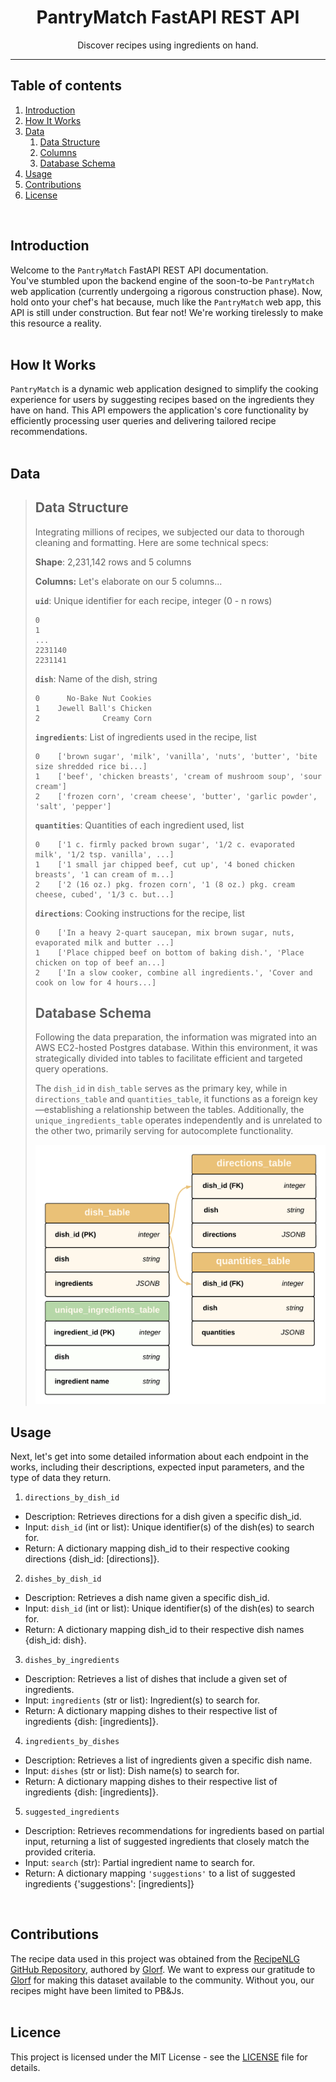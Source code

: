 <center>

# **PantryMatch FastAPI REST API**
Discover recipes using ingredients on hand.

</center>

______________________________________________________________________________

## **Table of contents**
1. [Introduction](#introduction)
2. [How It Works](#how-it-works)
3. [Data](#data)
    1. [Data Structure](#subparagraph1)
    2. [Columns](#subparagraph2)
    3. [Database Schema](#subparagraph3)
6. [Usage](#usage)
7. [Contributions](#contributions)
8. [License](#license)
<br/>

## **Introduction** <a name="introduction"></a>

Welcome to the `PantryMatch` FastAPI REST API documentation. <br/>
You've stumbled upon the backend engine of the soon-to-be `PantryMatch` web application (currently undergoing a rigorous construction phase). Now, hold onto your chef's hat because, much like the `PantryMatch` web app, this API is still under construction. But fear not! We're working tirelessly to make this resource a reality. 
<br/>
<br/>

## **How It Works** <a name="how-it-works"></a>

`PantryMatch` is a dynamic web application designed to simplify the cooking experience for users by suggesting recipes based on the ingredients they have on hand. This API empowers the application's core functionality by efficiently processing user queries and delivering tailored recipe recommendations.
<br/>
<br/>

## **Data** <a name="data"></a>

> ## **Data Structure** <a name="subparagraph1"></a>
> 
> Integrating millions of recipes, we subjected our data to thorough cleaning and formatting. Here are some technical specs:
> 
> **Shape**: 2,231,142 rows and 5 columns <br/>
> 
> **Columns:** <a name="subparagraph2"></a>
> Let's elaborate on our 5 columns... <br/>
> 
> **`uid`**: Unique identifier for each recipe, integer (0 - n rows) <br/>
> ```
> 0
> 1
> ...              
> 2231140
> 2231141 
> ```
> **`dish`**: Name of the dish, string <br/>
> ```>>> recipes.dish.head(3)
> 0      No-Bake Nut Cookies
> 1    Jewell Ball's Chicken
> 2              Creamy Corn
> ```
> 
> **`ingredients`**: List of ingredients used in the recipe, list <br/>
> ```>>> recipes.ingredients.head(3)
> 0    ['brown sugar', 'milk', 'vanilla', 'nuts', 'butter', 'bite size shredded rice bi...]
> 1    ['beef', 'chicken breasts', 'cream of mushroom soup', 'sour cream']
> 2    ['frozen corn', 'cream cheese', 'butter', 'garlic powder', 'salt', 'pepper']
> ```
> 
> **`quantities`**: Quantities of each ingredient used, list <br/>
> ```>>> recipes.quantities.head()
> 0    ['1 c. firmly packed brown sugar', '1/2 c. evaporated milk', '1/2 tsp. vanilla', ...]
> 1    ['1 small jar chipped beef, cut up', '4 boned chicken breasts', '1 can cream of m...]
> 2    ['2 (16 oz.) pkg. frozen corn', '1 (8 oz.) pkg. cream cheese, cubed', '1/3 c. but...]
> ```
> 
> **`directions`**: Cooking instructions for the recipe, list <br/>
> ```>>> recipes.directions.head(3)
> 0    ['In a heavy 2-quart saucepan, mix brown sugar, nuts, evaporated milk and butter ...]
> 1    ['Place chipped beef on bottom of baking dish.', 'Place chicken on top of beef an...]
> 2    ['In a slow cooker, combine all ingredients.', 'Cover and cook on low for 4 hours...]
> ```
> 
> 
> ## **Database Schema** <a name="subparagraph3"></a>
> 
> Following the data preparation, the information was migrated into an AWS EC2-hosted Postgres database. Within this environment, it was strategically divided into tables to facilitate efficient and targeted query operations.
>  <br/>
> 
> The `dish_id` in `dish_table` serves as the primary key, while in `directions_table` and `quantities_table`, it functions as a foreign key—establishing a relationship between the tables. Additionally, the `unique_ingredients_table` operates independently and is unrelated to the other two, primarily serving for autocomplete functionality.
> 
> ![database tables](images/db_tables.png "db_tables")
> 

## **Usage** <a name="usage"></a>

Next, let's get into some detailed information about each endpoint in the works, including their descriptions, expected input parameters, and the type of data they return.

1. `directions_by_dish_id`
* Description: Retrieves directions for a dish given a specific dish_id.
* Input: `dish_id` (int or list): Unique identifier(s) of the dish(es) to search for.
* Return: A dictionary mapping dish_id to their respective cooking directions {dish_id: [directions]}.

2. `dishes_by_dish_id`
* Description: Retrieves a dish name given a specific dish_id.
* Input: `dish_id` (int or list): Unique identifier(s) of the dish(es) to search for.
* Return: A dictionary mapping dish_id to their respective dish names {dish_id: dish}.

3. `dishes_by_ingredients`
* Description: Retrieves a list of dishes that include a given set of ingredients.
* Input: `ingredients` (str or list): Ingredient(s) to search for.
* Return: A dictionary mapping dishes to their respective list of ingredients {dish: [ingredients]}.

4. `ingredients_by_dishes`
* Description: Retrieves a list of ingredients given a specific dish name.
* Input: `dishes` (str or list): Dish name(s) to search for.
* Return: A dictionary mapping dishes to their respective list of ingredients {dish: [ingredients]}.

5. `suggested_ingredients`
* Description: Retrieves recommendations for ingredients based on partial input, returning a list of suggested ingredients that closely match the provided criteria.
* Input: `search` (str): Partial ingredient name to search for.
* Return: A dictionary mapping `'suggestions'` to a list of suggested ingredients {'suggestions': [ingredients]}
<br/>

## **Contributions** <a name="contributions"></a>
The recipe data used in this project was obtained from the [RecipeNLG GitHub Repository](https://github.com/Glorf/recipenlg/tree/main), authored by [Glorf](https://github.com/Glorf). We want to express our gratitude to [Glorf](https://github.com/Glorf) for making this dataset available to the community. Without you, our recipes might have been limited to PB&Js. 
<br/>
<br/>

## **Licence** <a name="licence"></a>
This project is licensed under the MIT License - see the [LICENSE](LICENSE) file for details.
<br/>
<br/>

